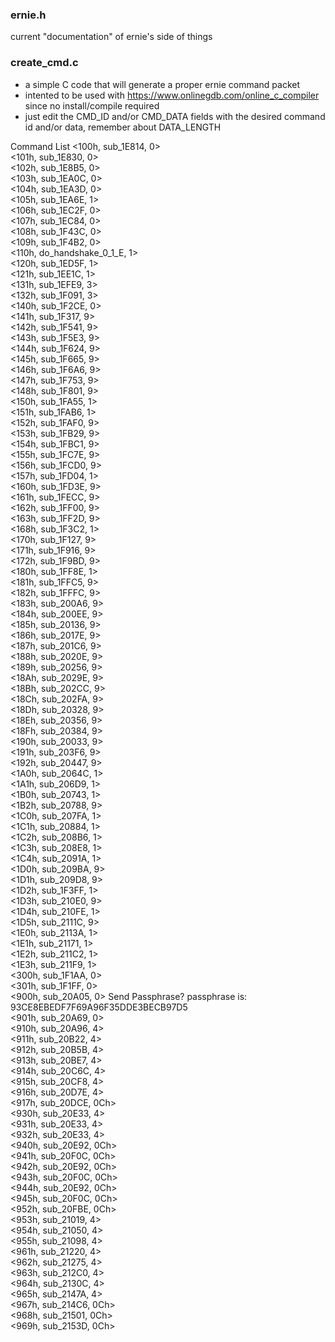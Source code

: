 ### ernie.h
current "documentation" of ernie's side of things

### create_cmd.c
 - a simple C code that will generate a proper ernie command packet
 - intented to be used with https://www.onlinegdb.com/online_c_compiler since no install/compile required
 - just edit the CMD_ID and/or CMD_DATA fields with the desired command id and/or data, remember about DATA_LENGTH

Command List
<100h, sub_1E814, 0>                   
<101h, sub_1E830, 0>                   
<102h, sub_1E8B5, 0>                   
<103h, sub_1EA0C, 0>                   
<104h, sub_1EA3D, 0>                   
<105h, sub_1EA6E, 1>                   
<106h, sub_1EC2F, 0>                   
<107h, sub_1EC84, 0>                   
<108h, sub_1F43C, 0>                   
<109h, sub_1F4B2, 0>                   
<110h, do_handshake_0_1_E, 1>          
<120h, sub_1ED5F, 1>                   
<121h, sub_1EE1C, 1>                   
<131h, sub_1EFE9, 3>                   
<132h, sub_1F091, 3>                   
<140h, sub_1F2CE, 0>                   
<141h, sub_1F317, 9>                   
<142h, sub_1F541, 9>                   
<143h, sub_1F5E3, 9>                   
<144h, sub_1F624, 9>                   
<145h, sub_1F665, 9>                   
<146h, sub_1F6A6, 9>                   
<147h, sub_1F753, 9>                   
<148h, sub_1F801, 9>                   
<150h, sub_1FA55, 1>                   
<151h, sub_1FAB6, 1>                   
<152h, sub_1FAF0, 9>                   
<153h, sub_1FB29, 9>                   
<154h, sub_1FBC1, 9>                   
<155h, sub_1FC7E, 9>                   
<156h, sub_1FCD0, 9>                   
<157h, sub_1FD04, 1>                   
<160h, sub_1FD3E, 9>                   
<161h, sub_1FECC, 9>                   
<162h, sub_1FF00, 9>                   
<163h, sub_1FF2D, 9>                   
<168h, sub_1F3C2, 1>                   
<170h, sub_1F127, 9>                   
<171h, sub_1F916, 9>                   
<172h, sub_1F9BD, 9>                   
<180h, sub_1FF8E, 1>                   
<181h, sub_1FFC5, 9>                   
<182h, sub_1FFFC, 9>                   
<183h, sub_200A6, 9>                   
<184h, sub_200EE, 9>                   
<185h, sub_20136, 9>                   
<186h, sub_2017E, 9>                   
<187h, sub_201C6, 9>                   
<188h, sub_2020E, 9>                   
<189h, sub_20256, 9>                   
<18Ah, sub_2029E, 9>                   
<18Bh, sub_202CC, 9>                   
<18Ch, sub_202FA, 9>                   
<18Dh, sub_20328, 9>                   
<18Eh, sub_20356, 9>                   
<18Fh, sub_20384, 9>                   
<190h, sub_20033, 9>                   
<191h, sub_203F6, 9>                   
<192h, sub_20447, 9>                   
<1A0h, sub_2064C, 1>                   
<1A1h, sub_206D9, 1>                   
<1B0h, sub_20743, 1>                   
<1B2h, sub_20788, 9>                   
<1C0h, sub_207FA, 1>                   
<1C1h, sub_20884, 1>                   
<1C2h, sub_208B6, 1>                   
<1C3h, sub_208E8, 1>                   
<1C4h, sub_2091A, 1>                   
<1D0h, sub_209BA, 9>                   
<1D1h, sub_209D8, 9>                   
<1D2h, sub_1F3FF, 1>                   
<1D3h, sub_210E0, 9>                   
<1D4h, sub_210FE, 1>                   
<1D5h, sub_2111C, 9>                   
<1E0h, sub_2113A, 1>                   
<1E1h, sub_21171, 1>                   
<1E2h, sub_211C2, 1>                   
<1E3h, sub_211F9, 1>                   
<300h, sub_1F1AA, 0>                   
<301h, sub_1F1FF, 0>                   
<900h, sub_20A05, 0>  Send Passphrase? passphrase is: 93CE8EBEDF7F69A96F35DDE3BECB97D5                 
<901h, sub_20A69, 0>                   
<910h, sub_20A96, 4>                   
<911h, sub_20B22, 4>                   
<912h, sub_20B5B, 4>                   
<913h, sub_20BE7, 4>                   
<914h, sub_20C6C, 4>                   
<915h, sub_20CF8, 4>                   
<916h, sub_20D7E, 4>                   
<917h, sub_20DCE, 0Ch>                 
<930h, sub_20E33, 4>                   
<931h, sub_20E33, 4>                   
<932h, sub_20E33, 4>                   
<940h, sub_20E92, 0Ch>                 
<941h, sub_20F0C, 0Ch>                 
<942h, sub_20E92, 0Ch>                 
<943h, sub_20F0C, 0Ch>                 
<944h, sub_20E92, 0Ch>                 
<945h, sub_20F0C, 0Ch>                 
<952h, sub_20FBE, 0Ch>                 
<953h, sub_21019, 4>                   
<954h, sub_21050, 4>                   
<955h, sub_21098, 4>                   
<961h, sub_21220, 4>                   
<962h, sub_21275, 4>                   
<963h, sub_212C0, 4>                   
<964h, sub_2130C, 4>                   
<965h, sub_2147A, 4>                   
<967h, sub_214C6, 0Ch>                 
<968h, sub_21501, 0Ch>                 
<969h, sub_2153D, 0Ch>                 
